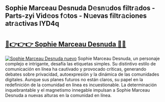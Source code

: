 ## Sophie Marceau Desnuda D𝚎sn𝚞dos filtr𝚊dos - Parts-zyi Vid𝚎os f𝚘tos - N𝚞evas filtr𝚊ciones atr𝚊ctivas lYD4q

# <h2><a href="http://mbdaja.tromn.icu/?c=Sophie+Marceau+Desnuda">🔗👉👉👉 Sophie Marceau Desnuda 🔗🔗</a></h2>

[![Sophie Marceau Desnuda nuevo](https://i.imgur.com/pEAQMta.gif)](http://mbdaja.tromn.icu/?c=Sophie+Marceau+Desnuda)
Sophie Marceau Desnuda, un personaje complejo e intrigante, desafía las etiquetas simples. Su distintivo estilo de comunicación en línea ha cautivado y provocado críticas, generando debates sobre privacidad, autoexpresión y la dinámica de las comunidades digitales. Aunque sus planes futuros no están claros, su papel en la redefinición de la comunidad en línea es incuestionable. La determinación inquebrantable y el magnetismo innegable impulsan a Sophie Marceau Desnuda a nuevas alturas en la comunidad en línea.
